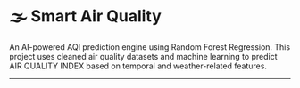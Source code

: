 # 🌫️ Smart Air Quality

An AI-powered AQI prediction engine using Random Forest Regression. This project uses cleaned air quality datasets and machine learning to predict AIR QUALITY INDEX based on temporal and weather-related features.

---
